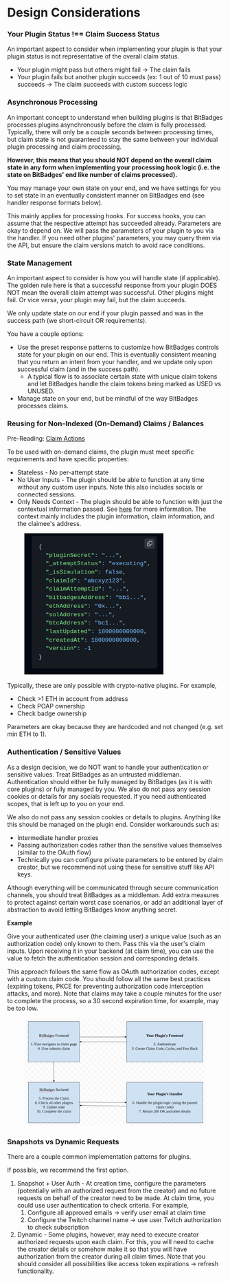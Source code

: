 # Design Considerations

### Your Plugin Status !== Claim Success Status

An important aspect to consider when implementing your plugin is that your plugin status is not representative of the overall claim status.

* Your plugin might pass but others might fail -> The claim fails
* Your plugin fails but another plugin succeeds (ex: 1 out of 10 must pass) succeeds -> The claim succeeds with custom success logic

### Asynchronous Processing

An important concept to understand when building plugins is that BitBadges processes plugins asynchronously before the claim is fully processed. Typically, there will only be a couple seconds between processing times, but claim state is not guaranteed to stay the same between your individual plugin processing and claim processing.

**However, this means that you should NOT depend on the overall claim state in any form when implementing your processing hook logic (i.e. the state on BitBadges' end like number of claims processed).**

You may manage your own state on your end, and we have settings for you to set state in an eventually consistent manner on BitBadges end (see handler response formats below).

This mainly applies for processing hooks. For success hooks, you can assume that the respective attempt has succeeded already. Parameters are okay to depend on. We will pass the parameters of your plugin to you via the handler. If you need other plugins' parameters, you may query them via the API, but ensure the claim versions match to avoid race conditions.

### State Management

An important aspect to consider is how you will handle state (if applicable). The golden rule here is that a successful response from your plugin DOES NOT mean the overall claim attempt was successful. Other plugins might fail. Or vice versa, your plugin may fail, but the claim succeeds.

We only update state on our end if your plugin passed and was in the success path (we short-circuit OR requirements).

You have a couple options:

* Use the preset response patterns to customize how BitBadges controls state for your plugin on our end. This is eventually consistent meaning that you return an intent from your handler, and we update only upon successful claim (and in the success path).
  * A typical flow is to associate certain state with unique claim tokens and let BitBadges handle the claim tokens being marked as USED vs UNUSED.
* Manage state on your end, but be mindful of the way BitBadges processes claims.

### Reusing for Non-Indexed (On-Demand) Claims / Balances

Pre-Reading: [Claim Actions](../../../claim-actions.md)

To be used with on-demand claims, the plugin must meet specific requirements and have specific properties:

* Stateless - No per-attempt state
* No User Inputs - The plugin should be able to function at any time without any custom user inputs. Note this also includes socials or connected sessions.
* Only Needs Context - The plugin should be able to function with just the contextual information passed. See [here](../../../claim-actions.md) for more information. The context mainly includes the plugin information, claim information, and the claimee's address.

<figure><img src="../../../../../.gitbook/assets/image (161).png" alt=""><figcaption></figcaption></figure>

Typically, these are only possible with crypto-native plugins. For example,

* Check >1 ETH in account from address
* Check POAP ownership
* Check badge ownership

Parameters are okay because they are hardcoded and not changed (e.g. set min ETH to 1).

### **Authentication / Sensitive Values**

As a design decision, we do NOT want to handle your authentication or sensitive values. Treat BitBadges as an untrusted middleman. Authentication should either be fully managed by BitBadges (as it is with core plugins) or fully managed by you. We also do not pass any session cookies or details for any socials requested. If you need authenticated scopes, that is left up to you on your end.

We also do not pass any session cookies or details to plugins. Anything like this should be managed on the plugin end. Consider workarounds such as:

* Intermediate handler proxies
* Passing authorization codes rather than the sensitive values themselves (similar to the OAuth flow)
* Technically you can configure private parameters to be entered by claim creator, but we recommend not using these for sensitive stuff like API keys.

Although everything will be communicated through secure communication channels, you should treat BitBadges as a middleman. Add extra measures to protect against certain worst case scenarios, or add an additional layer of abstraction to avoid letting BitBadges know anything secret.

**Example**

Give your authenticated user (the claiming user) a unique value (such as an authorization code) only known to them. Pass this via the user's claim inputs. Upon receiving it in your backend (at claim time), you can use the value to fetch the authentication session and corresponding details.

This approach follows the same flow as OAuth authorization codes, except with a custom claim code. You should follow all the same best practices (expiring tokens, PKCE for preventing authorization code interception attacks, and more). Note that claims may take a couple minutes for the user to complete the process, so a 30 second expiration time, for example, may be too low.

<figure><img src="../../../../../.gitbook/assets/image (4) (1) (1) (1) (1) (1).png" alt=""><figcaption></figcaption></figure>

### **Snapshots vs Dynamic Requests**

There are a couple common implementation patterns for plugins.&#x20;

If possible, we recommend the first option.

1. Snapshot + User Auth - At creation time, configure the parameters (potentially with an authorized request from the creator) and no future requests on behalf of the creator need to be made. At claim time, you could use user authentication to check criteria. For example,
   1. Configure all approved emails -> verify user email at claim time
   2. Configure the Twitch channel name -> use user Twitch authorization to check subscription
2. Dynamic - Some plugins, however, may need to execute creator authorized requests upon each claim. For this, you will need to cache the creator details or somehow make it so that you will have authorization from the creator during all claim times. Note that you should consider all possibilities like access token expirations -> refresh functionality.
